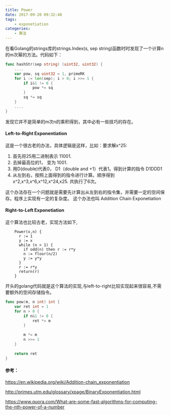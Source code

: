 ```yaml
---
title: Power
date: 2017-09-20 09:32:48
tags:
	- exponetiation
categeries:
	- 算法
---
```



在看Golang的strings库的strings.Index(s, sep string)函数时时发现了一个计算n的m次幂的方法。代码如下：

````go
func hashStr(sep string) (uint32, uint32) {
	....
	var pow, sq uint32 = 1, primeRK
	for i := len(sep); i > 0; i >>= 1 {
		if i&1 != 0 {
			pow *= sq
		}
		sq *= sq
	}
	....
}
````
发现它并不是简单的m次n的乘积得到，其中必有一些技巧的存在。

<!--more-->

#### Left-to-Right Exponentiation

这是一个很古老的办法，具体逻辑是这样，比如：要求解x^25:

   1. 首先将25用二进制表示 11001.
   2. 去掉最高位的1， 变为 1001.
   3. 用D(double)代表0， D1（double and +1）代表1。得到计算的指令 D1DDD1
   4. 从左到右，按照上面得到的指令进行计算。顺序得到x^2,x^3,x^6,x^12,x^24,x25. 共执行了6次。

这个办法存在一个问题就是需要先计算出从左到右的指令集，并需要一定的空间保存。程序上实现有一定的复杂度。 这个办法也叫 Addition Chain Exponetiation


#### Right-to-Left Exponetiation

这个算法也比较古老，实现方法如下,

````
	Power(x,n) {
	  r := 1
	  y := x
	  while (n > 1) { 
	    if odd(n) then r := r*y
	    n := floor(n/2)
	    y := y*y
	  }
	  r := r*y
	  return(r)
	}
````

开头的golang代码就是这个算法的实现,与left-to-right比较实现起来很容易,不需要额外的空间存储指令。

```go
func pow(m, n int) int {
	var ret int = 1
	for n > 0 {
		if n&1 != 0 {
			ret *= m
		}
		
		m *= m
		n >>= 1
	}
	
	return ret
}
```


#### 参考：

https://en.wikipedia.org/wiki/Addition-chain_exponentiation

http://primes.utm.edu/glossary/xpage/BinaryExponentiation.html

https://www.quora.com/What-are-some-fast-algorithms-for-computing-the-nth-power-of-a-number